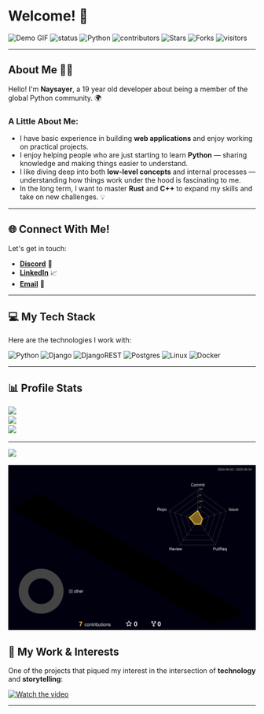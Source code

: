 # Welcome! 👋

![Demo GIF](https://i.pinimg.com/originals/8b/35/fe/8b35fef55fba1a201c9c7a11d3ec3d64.gif)
![status](https://img.shields.io/badge/status-updating-brightgreen)
![Python](https://img.shields.io/badge/Python-3.12-blueviolet)
![contributors](https://img.shields.io/badge/contributors-2-blue)
![Stars](https://img.shields.io/github/stars/naysareo?style=flat&label=Stars&logo=github)
![Forks](https://img.shields.io/github/forks/naysareo?style=flat&label=Forks&logo=github)
![visitors](https://komarev.com/ghpvc/?username=naysareo&label=visitors&color=blue)

---

## About Me 🧑‍💻

Hello! I'm **Naysayer**, a 19 year old developer about being a member of the global Python community. 🌍

### A Little About Me:
- I have basic experience in building **web applications** and enjoy working on practical projects.  
- I enjoy helping people who are just starting to learn **Python** — sharing knowledge and making things easier to understand.  
- I like diving deep into both **low-level concepts** and internal processes — understanding how things work under the hood is fascinating to me.  
- In the long term, I want to master **Rust** and **C++** to expand my skills and take on new challenges. 💡

---

## 🌐 Connect With Me!

Let's get in touch:

- [**Discord**](https://discordapp.com/users/naysayer_official) 💬
- [**LinkedIn**](https://www.linkedin.com/in/arseny-zoryn/) 📈
- [**Email**](mailto:arszoryn05@gmail.com) 📧

---

## 💻 My Tech Stack

Here are the technologies I work with:

![Python](https://img.shields.io/badge/python-3670A0?style=for-the-badge&logo=python&logoColor=ffdd54) 
![Django](https://img.shields.io/badge/django-%23092E20.svg?style=for-the-badge&logo=django&logoColor=white) 
![DjangoREST](https://img.shields.io/badge/DJANGO-REST-ff1709?style=for-the-badge&logo=django&logoColor=white&color=ff1709&labelColor=gray) 
![Postgres](https://img.shields.io/badge/postgres-%23316192.svg?style=for-the-badge&logo=postgresql&logoColor=white) 
![Linux](https://img.shields.io/badge/linux-%23000000.svg?style=for-the-badge&logo=linux&logoColor=white)
![Docker](https://img.shields.io/badge/docker-%230db7ed.svg?style=for-the-badge&logo=docker&logoColor=white)


---

## 📊 Profile Stats

![](https://github-readme-stats.vercel.app/api?username=naysareo&theme=dark&hide_border=false&include_all_commits=true&count_private=true)<br/>
![](https://nirzak-streak-stats.vercel.app/?user=naysareo&theme=dark&hide_border=false)<br/>
![](https://github-readme-stats.vercel.app/api/top-langs/?username=naysareo&theme=dark&hide_border=false&include_all_commits=true&count_private=true&layout=compact)

---
[![](https://visitcount.itsvg.in/api?id=naysareo&icon=0&color=0)](https://visitcount.itsvg.in)

<p align="center">
  <img src="https://raw.githubusercontent.com/naysareo/naysareo/main/profile-3d-contrib/profile-night-rainbow.svg" alt="3D GitHub Profile">
</p>

## 🎥 My Work & Interests

One of the projects that piqued my interest in the intersection of **technology** and **storytelling**:

[![Watch the video](https://i.ytimg.com/vi/SC3C7GMMfDU/hq720.jpg?sqp=-oaymwEnCNAFEJQDSFryq4qpAxkIARUAAIhCGAHYAQHiAQoIGBACGAY4AUAB&rs=AOn4CLAaaPNlakG0k4MMFtAENc5d9a05Ug)](https://www.youtube.com/watch?v=SC3C7GMMfDU)

---
